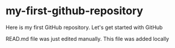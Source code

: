 # my-first-github-repository
Here is my first GitHub repository. Let's get started with GitHub

READ.md file was just edited manually. This file was added locally
